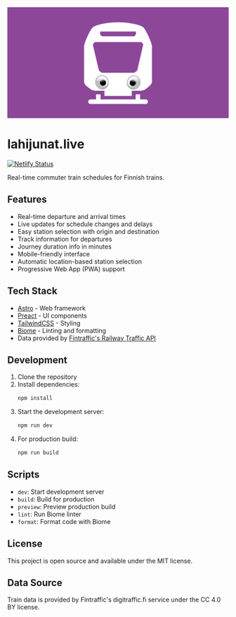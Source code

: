 <div align="center">
  <img src="public/Juna-meta-header.png" alt="Juna-meta-header">
</div>



# lahijunat.live
[![Netlify Status](https://api.netlify.com/api/v1/badges/4ed9ab1e-8726-4a3b-b1e4-6010e92f50b8/deploy-status)](https://app.netlify.com/sites/beautiful-sable-b9b106/deploys)

Real-time commuter train schedules for Finnish trains.

## Features

- Real-time departure and arrival times
- Live updates for schedule changes and delays
- Easy station selection with origin and destination
- Track information for departures
- Journey duration info in minutes
- Mobile-friendly interface
- Automatic location-based station selection
- Progressive Web App (PWA) support

## Tech Stack

- [Astro](https://astro.build/) - Web framework
- [Preact](https://preactjs.com/) - UI components
- [TailwindCSS](https://tailwindcss.com/) - Styling
- [Biome](https://biomejs.dev/) - Linting and formatting
- Data provided by [Fintraffic's Railway Traffic API](https://www.digitraffic.fi/rautatieliikenne/)

## Development

1. Clone the repository
2. Install dependencies:
   ```bash
   npm install
   ```
3. Start the development server:
   ```bash
   npm run dev
   ```
4. For production build:
   ```bash
   npm run build
   ```

## Scripts

- `dev`: Start development server
- `build`: Build for production
- `preview`: Preview production build
- `lint`: Run Biome linter
- `format`: Format code with Biome


## License

This project is open source and available under the MIT license.

## Data Source

Train data is provided by Fintraffic's digitraffic.fi service under the CC 4.0 BY license.
